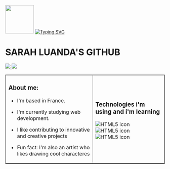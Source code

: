 
<img src="https://raw.githubusercontent.com/luandaSarah/test_image/refs/heads/main/me.png" width="90px"> [![Typing SVG](https://readme-typing-svg.demolab.com?font=Pixelify+Sans&size=27&pause=1000&color=6D493B&background=E724FF00&vCenter=true&width=435&height=30&lines=Welcome+to+my+GitHub+profile;Feel+free+to+reach+me+out)](https://git.io/typing-svg)

  # SARAH LUANDA'S GITHUB

  <a href="www.linkedin.com/in/sarah-luanda-844722180">
    <img src="https://ziadoua.github.io/m3-Markdown-Badges/badges/LinkedIn/linkedin3.svg">
  </a>  

  <a href="mailto:luandasarahpro@protonmail.com">
    <img src="https://ziadoua.github.io/m3-Markdown-Badges/badges/Mail/mail3.svg">
  </a>  

<table border="hide">
<tr>
  <td>
    
  ### About me: 
   - I'm based in France.
    
   - I'm currently studying web development.
     
   - I like contributing to innovative and creative projects
     
   - Fun fact: I'm also an artist who likes drawing cool characteres
    
<td >

### Technologies i'm using and i'm learning

 ![HTML5 icon](https://ziadoua.github.io/m3-Markdown-Badges/badges/HTML/html3.svg)
    ![HTML5 icon](https://ziadoua.github.io/m3-Markdown-Badges/badges/CSS/css2.svg)
  ![HTML5 icon]( https://ziadoua.github.io/m3-Markdown-Badges/badges/TailwindCSS/tailwindcss3.svg)



  </td>

</tr>
</table>


      

